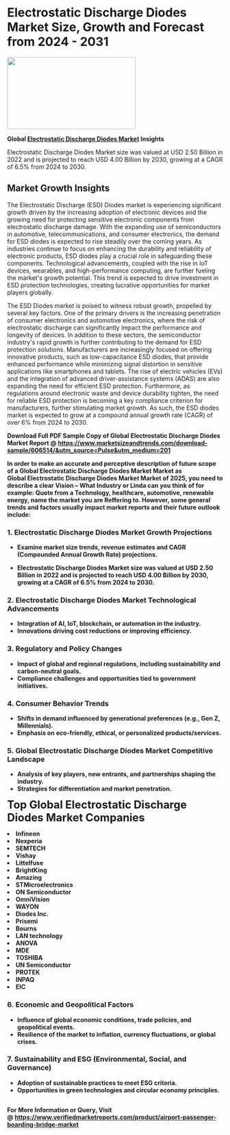 <H1>Electrostatic Discharge Diodes Market Size, Growth and Forecast from 2024 - 2031</H1><img class="aligncenter size-medium wp-image-584254" src="https://thirdeyenews.in/wp-content/uploads/2024/09/Global-Market-Research-300x168.jpeg" alt="" width="300" height="168" /><p><strong>Global&nbsp;<a href="https://www.marketsizeandtrends.com/download-sample/606514/&amp;utm_source=Pulse&amp;utm_medium=201">Electrostatic Discharge Diodes Market</a> Insights</strong></p><p>Electrostatic Discharge Diodes Market size was valued at USD 2.50 Billion in 2022 and is projected to reach USD 4.00 Billion by 2030, growing at a CAGR of 6.5% from 2024 to 2030.</p><p><h2>Market Growth Insights</h2> <p>The Electrostatic Discharge (ESD) Diodes market is experiencing significant growth driven by the increasing adoption of electronic devices and the growing need for protecting sensitive electronic components from electrostatic discharge damage. With the expanding use of semiconductors in automotive, telecommunications, and consumer electronics, the demand for ESD diodes is expected to rise steadily over the coming years. As industries continue to focus on enhancing the durability and reliability of electronic products, ESD diodes play a crucial role in safeguarding these components. Technological advancements, coupled with the rise in IoT devices, wearables, and high-performance computing, are further fueling the market's growth potential. This trend is expected to drive investment in ESD protection technologies, creating lucrative opportunities for market players globally.</p> <p><strong></strong></p> <p>The ESD Diodes market is poised to witness robust growth, propelled by several key factors. One of the primary drivers is the increasing penetration of consumer electronics and automotive electronics, where the risk of electrostatic discharge can significantly impact the performance and longevity of devices. In addition to these sectors, the semiconductor industry's rapid growth is further contributing to the demand for ESD protection solutions. Manufacturers are increasingly focused on offering innovative products, such as low-capacitance ESD diodes, that provide enhanced performance while minimizing signal distortion in sensitive applications like smartphones and tablets. The rise of electric vehicles (EVs) and the integration of advanced driver-assistance systems (ADAS) are also expanding the need for efficient ESD protection. Furthermore, as regulations around electronic waste and device durability tighten, the need for reliable ESD protection is becoming a key compliance criterion for manufacturers, further stimulating market growth. As such, the ESD diodes market is expected to grow at a compound annual growth rate (CAGR) of over 6% from 2024 to 2030.</p> <p><strong></p><p><span class=""><strong>Download Full PDF Sample Copy of Global Electrostatic Discharge Diodes Market Report</strong> @ <a href="https://www.marketsizeandtrends.com/download-sample/606514/&amp;utm_source=Pulse&amp;utm_medium=201" target="_blank">https://www.marketsizeandtrends.com/download-sample/606514/&amp;utm_source=Pulse&amp;utm_medium=201</a></span></p><p>In order to make an accurate and perceptive description of future scope of a Global&nbsp;Electrostatic Discharge Diodes Market Market as Global&nbsp;Electrostatic Discharge Diodes Market Market of 2025, you need to describe a clear Vision &ndash; What Industry or Linda can you think of for example: Quote from a Technology, healthcare, automotive, renewable energy, name the market you are Reffering to. However, some general trends and factors usually impact market reports and their future outlook include:</p><h3>1.&nbsp;<strong>Electrostatic Discharge Diodes Market Growth Projections</strong></h3><ul><li>Examine market size trends, revenue estimates and CAGR (Compounded Annual Growth Rate) projections.</li><li><p>Electrostatic Discharge Diodes Market size was valued at USD 2.50 Billion in 2022 and is projected to reach USD 4.00 Billion by 2030, growing at a CAGR of 6.5% from 2024 to 2030.</p></li></ul><h3>2.&nbsp;<strong>Electrostatic Discharge Diodes Market Technological Advancements</strong></h3><ul><li>Integration of AI, IoT, blockchain, or automation in the industry.</li><li>Innovations driving cost reductions or improving efficiency.</li></ul><h3>3.&nbsp;<strong>Regulatory and Policy Changes</strong></h3><ul><li>Impact of global and regional regulations, including sustainability and carbon-neutral goals.</li><li>Compliance challenges and opportunities tied to government initiatives.</li></ul><h3>4.&nbsp;<strong>Consumer Behavior Trends</strong></h3><ul><li>Shifts in demand influenced by generational preferences (e.g., Gen Z, Millennials).</li><li>Emphasis on eco-friendly, ethical, or personalized products/services.</li></ul><h3>5.&nbsp;<strong>Global Electrostatic Discharge Diodes Market Competitive Landscape</strong></h3><ul><li>Analysis of key players, new entrants, and partnerships shaping the industry.</li><li>Strategies for differentiation and market penetration.</li></ul><p data-pm-slice="1 1 []"><span style="color: inherit; font-family: inherit; font-size: 25px;">Top Global Electrostatic Discharge Diodes Market Companies</span></p><div class="" data-test-id=""><p><li>Infineon</li><li> Nexperia</li><li> SEMTECH</li><li> Vishay</li><li> Littelfuse</li><li> BrightKing</li><li> Amazing</li><li> STMicroelectronics</li><li> ON Semiconductor</li><li> OmniVision</li><li> WAYON</li><li> Diodes Inc.</li><li> Prisemi</li><li> Bourns</li><li> LAN technology</li><li> ANOVA</li><li> MDE</li><li> TOSHIBA</li><li> UN Semiconductor</li><li> PROTEK</li><li> INPAQ</li><li> EIC</li></p></div><h3>6.&nbsp;<strong>Economic and Geopolitical Factors</strong></h3><ul><li>Influence of global economic conditions, trade policies, and geopolitical events.</li><li>Resilience of the market to inflation, currency fluctuations, or global crises.</li></ul><h3>7.&nbsp;<strong>Sustainability and ESG (Environmental, Social, and Governance)</strong></h3><ul><li>Adoption of sustainable practices to meet ESG criteria.</li><li>Opportunities in green technologies and circular economy principles.</li></ul><h2><strong style="font-size: 14px;">For More Information or Query, Visit @&nbsp;</strong><a style="background-color: #ffffff; font-size: 14px;" href="https://www.marketsizeandtrends.com/report/electrostatic-discharge-diodes-market/" target="_blank">https://www.verifiedmarketreports.com/product/airport-passenger-boarding-bridge-market</a></h2>

